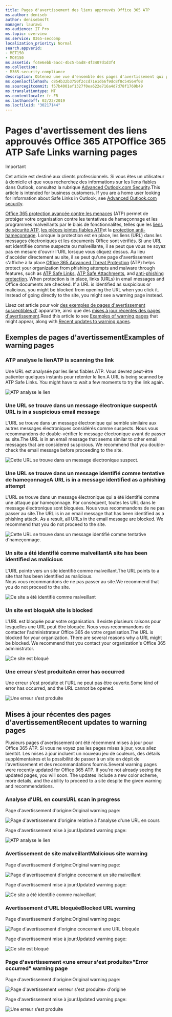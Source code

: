 ```yaml
---
title: Pages d'avertissement des liens approuvés Office 365 ATP
ms.author: deniseb
author: denisebmsft
manager: laurawi
ms.audience: IT Pro
ms.topic: overview
ms.service: O365-seccomp
localization_priority: Normal
search.appverid:
- MET150
- MOE150
ms.assetid: fc4e6ebb-5acc-4bc5-bad8-4f3407d1d3f4
ms.collection:
- M365-security-compliance
description: Obtenez une vue d'ensemble des pages d'avertissement qui peuvent s'afficher lorsque la protection avancée contre les menaces d'Office 365 est au travail.
ms.openlocfilehash: c854b32b3750f2ccd71e1d66f9dc8f8c54564f08
ms.sourcegitcommit: f57b4001ef1327f0ea622e716a4d7d78f1769b49
ms.translationtype: MT
ms.contentlocale: fr-FR
ms.lasthandoff: 02/23/2019
ms.locfileid: "30217144"
---
```

# <a name="office-365-atp-safe-links-warning-pages"></a><span data-ttu-id="457d4-103">Pages d'avertissement des liens approuvés Office 365 ATP</span><span class="sxs-lookup"><span data-stu-id="457d4-103">Office 365 ATP Safe Links warning pages</span></span>

> [!IMPORTANT]
> <span data-ttu-id="457d4-p101">Cet article est destiné aux clients professionnels. Si vous êtes un utilisateur à domicile et que vous recherchez des informations sur les liens fiables dans Outlook, consultez la rubrique [Advanced Outlook.com Security](https://support.office.com/article/advanced-outlook-com-security-for-office-365-subscribers-882d2243-eab9-4545-a58a-b36fee4a46e2).</span><span class="sxs-lookup"><span data-stu-id="457d4-p101">This article is intended for business customers. If you are a home user looking for information about Safe Links in Outlook, see [Advanced Outlook.com security](https://support.office.com/article/advanced-outlook-com-security-for-office-365-subscribers-882d2243-eab9-4545-a58a-b36fee4a46e2).</span></span>

<span data-ttu-id="457d4-p102">[Office 365 protection avancée contre les menaces](office-365-atp.md) (ATP) permet de protéger votre organisation contre les tentatives de hameçonnage et les programmes malveillants par le biais de fonctionnalités, telles que les [liens de sécurité ATP](atp-safe-links.md), [les pièces jointes fiables ATP](atp-safe-attachments.md)et la [protection anti-hameçonnage](anti-phishing-protection.md). Lorsque la protection est en place, les liens (URL) dans les messages électroniques et les documents Office sont vérifiés. Si une URL est identifiée comme suspecte ou malveillante, il se peut que vous ne soyez pas en mesure d'ouvrir l'URL lorsque vous cliquez dessus. Au lieu d'accéder directement au site, il se peut qu'une page d'avertissement s'affiche à la place.</span><span class="sxs-lookup"><span data-stu-id="457d4-p102">[Office 365 Advanced Threat Protection](office-365-atp.md) (ATP) helps protect your organization from phishing attempts and malware through features, such as [ATP Safe Links](atp-safe-links.md), [ATP Safe Attachments](atp-safe-attachments.md), and [anti-phishing protection](anti-phishing-protection.md). When protection is in place, links (URLs) in email messages and Office documents are checked. If a URL is identified as suspicious or malicious, you might be blocked from opening the URL when you click it. Instead of going directly to the site, you might see a warning page instead.</span></span> 
  
<span data-ttu-id="457d4-110">Lisez cet article pour voir [des exemples de pages d'avertissement susceptibles d'](atp-safe-links-warning-pages.md#examples) apparaître, ainsi que des [mises à jour récentes des pages d'avertissement](atp-safe-links-warning-pages.md#updates).</span><span class="sxs-lookup"><span data-stu-id="457d4-110">Read this article to see [Examples of warning pages](atp-safe-links-warning-pages.md#examples) that might appear, along with [Recent updates to warning pages](atp-safe-links-warning-pages.md#updates).</span></span>
  
## <a name="examples-of-warning-pages"></a><span data-ttu-id="457d4-111">Exemples de pages d'avertissement</span><span class="sxs-lookup"><span data-stu-id="457d4-111">Examples of warning pages</span></span>

### <a name="atp-is-scanning-the-link"></a><span data-ttu-id="457d4-112">ATP analyse le lien</span><span class="sxs-lookup"><span data-stu-id="457d4-112">ATP is scanning the link</span></span>

<span data-ttu-id="457d4-p103">Une URL est analysée par les liens fiables ATP. Vous devrez peut-être patienter quelques instants pour retenter le lien.</span><span class="sxs-lookup"><span data-stu-id="457d4-p103">A URL is being scanned by ATP Safe Links. You might have to wait a few moments to try the link again.</span></span>

![ATP analyse le lien](media/ee8dd5ed-6b91-4248-b054-12b719e8d0ed.png)

### <a name="a-url-is-in-a-suspicious-email-message"></a><span data-ttu-id="457d4-116">Une URL se trouve dans un message électronique suspect</span><span class="sxs-lookup"><span data-stu-id="457d4-116">A URL is in a suspicious email message</span></span>

<span data-ttu-id="457d4-p104">L'URL se trouve dans un message électronique qui semble similaire aux autres messages électroniques considérés comme suspects. Nous vous recommandons de double-vérifier le message électronique avant de passer au site.</span><span class="sxs-lookup"><span data-stu-id="457d4-p104">The URL is in an email message that seems similar to other email messages that are considered suspicious. We recommend that you double-check the email message before proceeding to the site.</span></span>

![Cette URL se trouve dans un message électronique suspect.](media/33f57923-23e3-4b0f-838b-6ad589ba897b.png)

### <a name="a-url-is-in-a-message-identified-as-a-phishing-attempt"></a><span data-ttu-id="457d4-120">Une URL se trouve dans un message identifié comme tentative de hameçonnage</span><span class="sxs-lookup"><span data-stu-id="457d4-120">A URL is in a message identified as a phishing attempt</span></span>

<span data-ttu-id="457d4-p105">L'URL se trouve dans un message électronique qui a été identifié comme une attaque par hameçonnage. Par conséquent, toutes les URL dans le message électronique sont bloquées. Nous vous recommandons de ne pas passer au site.</span><span class="sxs-lookup"><span data-stu-id="457d4-p105">The URL is in an email message that has been identified as a phishing attack. As a result, all URLs in the email message are blocked. We recommend that you do not proceed to the site.</span></span>

![Cette URL se trouve dans un message identifié comme tentative d'hameçonnage.](media/6e544a28-0604-4821-aba6-d5a57bb917e5.png)

### <a name="a-site-has-been-identified-as-malicious"></a><span data-ttu-id="457d4-125">Un site a été identifié comme malveillant</span><span class="sxs-lookup"><span data-stu-id="457d4-125">A site has been identified as malicious</span></span>

<span data-ttu-id="457d4-126">L'URL pointe vers un site identifié comme malveillant.</span><span class="sxs-lookup"><span data-stu-id="457d4-126">The URL points to a site that has been identified as malicious.</span></span>  <br/> <span data-ttu-id="457d4-127">Nous vous recommandons de ne pas passer au site.</span><span class="sxs-lookup"><span data-stu-id="457d4-127">We recommend that you do not proceed to the site.</span></span>

![Ce site a été identifié comme malveillant](media/058883c8-23f0-4672-9c1c-66b084796177.png)

### <a name="a-site-is-blocked"></a><span data-ttu-id="457d4-129">Un site est bloqué</span><span class="sxs-lookup"><span data-stu-id="457d4-129">A site is blocked</span></span>

<span data-ttu-id="457d4-p106">L'URL est bloquée pour votre organisation. Il existe plusieurs raisons pour lesquelles une URL peut être bloquée. Nous vous recommandons de contacter l'administrateur Office 365 de votre organisation.</span><span class="sxs-lookup"><span data-stu-id="457d4-p106">The URL is blocked for your organization. There are several reasons why a URL might be blocked. We recommend that you contact your organization's Office 365 administrator.</span></span>

![Ce site est bloqué](media/6b4bda2d-a1e6-419e-8b10-588e83c3af3f.png)

### <a name="an-error-has-occurred"></a><span data-ttu-id="457d4-134">Une erreur s’est produite</span><span class="sxs-lookup"><span data-stu-id="457d4-134">An error has occurred</span></span>

<span data-ttu-id="457d4-135">Une erreur s'est produite et l'URL ne peut pas être ouverte.</span><span class="sxs-lookup"><span data-stu-id="457d4-135">Some kind of error has occurred, and the URL cannot be opened.</span></span>

![Une erreur s’est produite](media/2f7465a4-1cf4-4c1c-b7d4-3c07e4b795b4.png)

## <a name="recent-updates-to-warning-pages"></a><span data-ttu-id="457d4-137">Mises à jour récentes des pages d'avertissement</span><span class="sxs-lookup"><span data-stu-id="457d4-137">Recent updates to warning pages</span></span>

<span data-ttu-id="457d4-p107">Plusieurs pages d'avertissement ont été récemment mises à jour pour Office 365 ATP. Si vous ne voyez pas les pages mises à jour, vous allez bientôt. Les mises à jour incluent un nouveau jeu de couleurs, des détails supplémentaires et la possibilité de passer à un site en dépit de l'avertissement et des recommandations fournis.</span><span class="sxs-lookup"><span data-stu-id="457d4-p107">Several warning pages were recently updated for Office 365 ATP. If you're not already seeing the updated pages, you will soon. The updates include a new color scheme, more details, and the ability to proceed to a site despite the given warning and recommendations.</span></span>

### <a name="url-scan-in-progress"></a><span data-ttu-id="457d4-141">Analyse d'URL en cours</span><span class="sxs-lookup"><span data-stu-id="457d4-141">URL scan in progress</span></span>

<span data-ttu-id="457d4-142">Page d'avertissement d'origine:</span><span class="sxs-lookup"><span data-stu-id="457d4-142">Original warning page:</span></span>

![Page d'avertissement d'origine relative à l'analyse d'une URL en cours](media/04368763-763f-43d6-94a4-a48291d36893.png)

<span data-ttu-id="457d4-144">Page d'avertissement mise à jour:</span><span class="sxs-lookup"><span data-stu-id="457d4-144">Updated warning page:</span></span>

![ATP analyse le lien](media/ee8dd5ed-6b91-4248-b054-12b719e8d0ed.png)

### <a name="malicious-site-warning"></a><span data-ttu-id="457d4-146">Avertissement de site malveillant</span><span class="sxs-lookup"><span data-stu-id="457d4-146">Malicious site warning</span></span>

<span data-ttu-id="457d4-147">Page d'avertissement d'origine:</span><span class="sxs-lookup"><span data-stu-id="457d4-147">Original warning page:</span></span>

![Page d'avertissement d'origine concernant un site malveillant](media/b9efda09-6dd8-46ef-82cb-56e4d538b8f5.png)

<span data-ttu-id="457d4-149">Page d'avertissement mise à jour:</span><span class="sxs-lookup"><span data-stu-id="457d4-149">Updated warning page:</span></span>

![Ce site a été identifié comme malveillant](media/058883c8-23f0-4672-9c1c-66b084796177.png)

### <a name="blocked-url-warning"></a><span data-ttu-id="457d4-151">Avertissement d'URL bloquée</span><span class="sxs-lookup"><span data-stu-id="457d4-151">Blocked URL warning</span></span>

<span data-ttu-id="457d4-152">Page d'avertissement d'origine:</span><span class="sxs-lookup"><span data-stu-id="457d4-152">Original warning page:</span></span>

![Page d'avertissement d'origine concernant une URL bloquée](media/3d6ba028-30bf-45fc-958e-d3aad3defc83.png)

<span data-ttu-id="457d4-154">Page d'avertissement mise à jour:</span><span class="sxs-lookup"><span data-stu-id="457d4-154">Updated warning page:</span></span>

![Ce site est bloqué](media/6b4bda2d-a1e6-419e-8b10-588e83c3af3f.png)

### <a name="error-occurred-warning-page"></a><span data-ttu-id="457d4-156">Page d'avertissement «une erreur s'est produite»</span><span class="sxs-lookup"><span data-stu-id="457d4-156">"Error occurred" warning page</span></span>

<span data-ttu-id="457d4-157">Page d'avertissement d'origine:</span><span class="sxs-lookup"><span data-stu-id="457d4-157">Original warning page:</span></span>

![Page d'avertissement «erreur s'est produite» d'origine](media/9aaa4383-2f23-48be-bdaa-8efbcb2acc70.png)

<span data-ttu-id="457d4-159">Page d'avertissement mise à jour:</span><span class="sxs-lookup"><span data-stu-id="457d4-159">Updated warning page:</span></span>

![Une erreur s’est produite](media/2f7465a4-1cf4-4c1c-b7d4-3c07e4b795b4.png)
   
